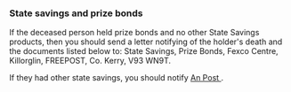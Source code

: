 ###  State savings and prize bonds

If the deceased person held prize bonds and no other State Savings products,
then you should send a letter notifying of the holder's death and the
documents listed below to: State Savings, Prize Bonds, Fexco Centre,
Killorglin, FREEPOST, Co. Kerry, V93 WN9T.

If they had other state savings, you should notify [ An Post
](https://www.anpost.com/Help-Support/Contact-Us) .
